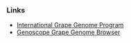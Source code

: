 ### Links

-   [International Grape Genome Program](http://www.vitaceae.org)
-   [Genoscope Grape Genome
    Browser](http://www.cns.fr/externe/GenomeBrowser/Vitis/)
